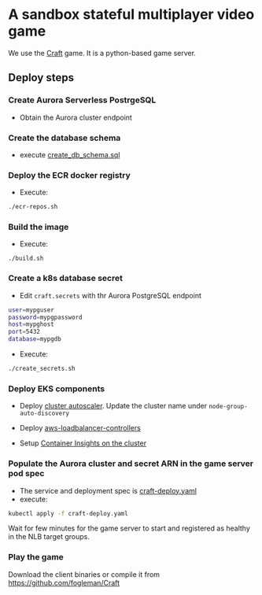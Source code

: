 # A sandbox stateful multiplayer video game 

We use the [Craft](https://www.michaelfogleman.com/projects/craft/) game. It is a python-based game server.

## Deploy steps
### Create Aurora Serverless PostrgeSQL 
* Obtain the Aurora cluster endpoint

### Create the database schema
* execute [create_db_schema.sql](./create_db_schema.sql)
### Deploy the ECR docker registry 
* Execute:
```bash
./ecr-repos.sh
```
### Build the image
* Execute:
```
./build.sh
```
### Create a k8s database secret 
* Edit `craft.secrets` with thr Aurora PostgreSQL endpoint

```bash
user=mypguser
password=mypgpassword
host=mypghost
port=5432
database=mypgdb
```
* Execute: 

```bash
./create_secrets.sh
```
### Deploy EKS components 
* Deploy [cluster autoscaler](./cluster-autoscaler-autodiscover.yaml). Update the cluster name under `node-group-auto-discovery`

* Deploy [aws-loadbalancer-controllers](https://docs.aws.amazon.com/eks/latest/userguide/aws-load-balancer-controller.html)

* Setup [Container Insights on the cluster](https://docs.aws.amazon.com/AmazonCloudWatch/latest/monitoring/deploy-container-insights-EKS.html)

### Populate the Aurora cluster and secret ARN in the game server pod spec
* The service and deployment spec is [craft-deploy.yaml](./craft-deploy.yaml)
* execute:
```bash
kubectl apply -f craft-deploy.yaml
```

Wait for few minutes for the game server to start and registered as healthy in the NLB target groups. 

### Play the game
Download the client binaries or compile it from https://github.com/fogleman/Craft
